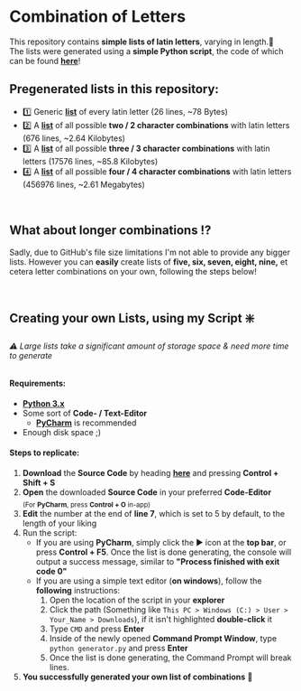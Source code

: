 # Combination of Letters

This repository contains **simple lists of latin letters**, varying in length.📝  
The lists were generated using a **simple Python script**, the code of which can be found [**here**](https://github.com/8e3/combinations/blob/main/generator.py)!

## Pregenerated lists in this repository:
- 1️⃣ Generic [**list**](https://github.com/8e3/combinations/blob/main/lists/1.txt) of every latin letter (26 lines, ~78 Bytes)
- 2️⃣ A [**list**](https://github.com/8e3/combinations/blob/main/lists/2.txt) of all possible **two / 2 character combinations** with latin letters (676 lines, ~2.64 Kilobytes)
- 3️⃣ A [**list**](https://github.com/8e3/combinations/blob/main/lists/3.txt) of all possible **three / 3 character combinations** with latin letters (17576 lines, ~85.8 Kilobytes)
- 4️⃣ A [**list**](https://github.com/8e3/combinations/blob/main/lists/4.txt) of all possible **four / 4 character combinations** with latin letters (456976 lines, ~2.61 Megabytes)
<br>

## What about longer combinations ⁉️

Sadly, due to GitHub's file size limitations I'm not able to provide any bigger lists. However you can **easily** create lists of **five, six, seven, eight, nine,** et cetera letter combinations on your own, following the steps below!

<br>

## Creating your own Lists, using my Script ❇️
###### ⚠️ Large lists take a significant amount of storage space & need more time to generate

#### Requirements:
- [**Python 3.x**](https://www.python.org/downloads/)
- Some sort of **Code- / Text-Editor**
  - [**PyCharm**](https://www.jetbrains.com/de-de/pycharm/) is recommended
- Enough disk space ;)

#### Steps to replicate:
1. **Download** the **Source Code** by heading [**here**](https://github.com/8e3/combinations/blob/main/generator.py) and pressing **Control + Shift + S**
2. **Open** the downloaded **Source Code** in your preferred **Code-Editor** <br> <sub>(For **PyCharm**, press **Control + O** in-app)</sub>
3. **Edit** the number at the end of **line 7**, which is set to 5 by default, to the length of your liking
4. Run the script:
   - If you are using **PyCharm**, simply click the ▶️ icon at the **top bar**, or press **Control + F5**. Once the list is done generating, the console will output a success message, similar to **"Process finished with exit code 0"**
   - If you are using a simple text editor (**on windows**), follow the **following** instructions:
       1. Open the location of the script in your **explorer**
       2. Click the path (Something like `This PC > Windows (C:) > User > Your_Name > Downloads`), if it isn't highlighted **double-click** it
       3. Type `CMD` and press **Enter**
       4. Inside of the newly opened **Command Prompt Window**, type `python generator.py` and press **Enter**
       5. Once the list is done generating, the Command Prompt will break lines.
5. **You successfully generated your own list of combinations** 🎉

